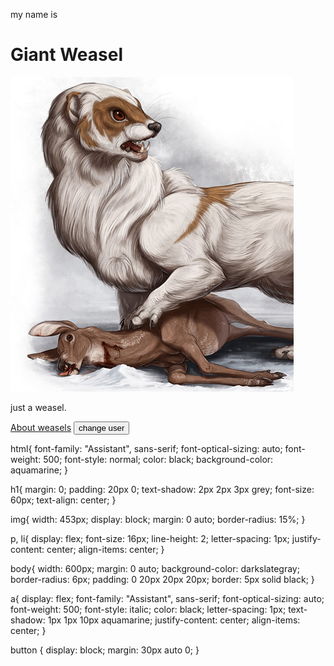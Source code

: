 <!DOCTYPE html>
<html lang="en">
<head>
    <meta charset="UTF-8">
    <meta name="viewport" content="width=device-width, initial-scale=1.0">
    <title>My test page</title>
    <link rel="stylesheet" href="styles.css">
    <link rel="preconnect" href="https://fonts.googleapis.com">
    <link rel="preconnect" href="https://fonts.gstatic.com" crossorigin>
    <link href="https://fonts.googleapis.com/css2?family=Assistant:wght@200..800&display=swap" rel="stylesheet">
</head>
<body>
    <p id="msg"></p>
    <p>my name is</p>
    <h1>Giant Weasel</h1>
    <img src="/images/image.png" alt="test image">
    <p>just a weasel.</p>
    <!--<p>making a list with</p>
    <ul>
        <li>one</li>
        <li>two</li>
        <li>three</li>
    </ul>
    <p>list elements</p>-->
    <a href="https://en.wikipedia.org/wiki/Weasel" target="_blank">About weasels</a>
    <button>change user</button>
    <script src="/scripts/main.js"></script>
</body>
</html>

html{
  font-family: "Assistant", sans-serif;
  font-optical-sizing: auto;
  font-weight: 500;
  font-style: normal;
  color: black;
  background-color: aquamarine;
}

h1{
    margin: 0;
    padding: 20px 0;
    text-shadow: 2px 2px 3px grey;
    font-size: 60px;
    text-align: center;
}

img{
    width: 453px;
    display: block;
    margin: 0 auto;
    border-radius: 15%;
}

p, li{
    display: flex;
    font-size: 16px;
    line-height: 2;
    letter-spacing: 1px;
    justify-content: center;
    align-items: center;
}

body{
    width: 600px;
    margin: 0 auto;
    background-color: darkslategray;
    border-radius: 6px;
    padding: 0 20px 20px 20px;
    border: 5px solid black;
}

a{
    display: flex;
    font-family: "Assistant", sans-serif;
    font-optical-sizing: auto;
    font-weight: 500;
    font-style: italic;
    color: black;
    letter-spacing: 1px;
    text-shadow: 1px 1px 10px aquamarine;
    justify-content: center;
    align-items: center;
}

button {
    display: block;
    margin: 30px auto 0;
}
